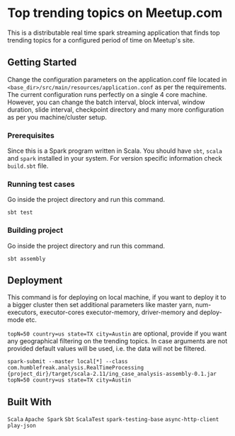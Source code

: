 # Top trending topics on Meetup.com

This is a distributable real time spark streaming application that finds top trending topics for a configured period of time on Meetup's site.

## Getting Started

Change the configuration parameters on the application.conf file located in `<base_dir>/src/main/resources/application.conf` as per the requirements.
The current configuration runs perfectly on a single 4 core machine. However, you can change the batch interval, block interval, window duration, slide interval, checkpoint directory
and many more configuration as per you machine/cluster setup.

### Prerequisites

Since this is a Spark program written in Scala. You should have `sbt`, `scala` and `spark` installed in your system.
For version specific information check `build.sbt` file.

### Running test cases

Go inside the project directory and run this command.
```
sbt test
```

### Building project

Go inside the project directory and run this command.
```
sbt assembly
```

## Deployment

This command is for deploying on local machine, if you want to deploy it to a bigger cluster then set additional parameters like master yarn, num-executors, executor-cores executor-memory, driver-memory and deploy-mode etc.

`topN=50 country=us state=TX city=Austin` are optional, provide if you want any geographical filtering on the trending topics. In case arguments are not provided
default values will be used, i.e. the data will not be filtered.
```
spark-submit --master local[*] --class com.humblefreak.analysis.RealTimeProcessing {project_dir}/target/scala-2.11/ing_case_analysis-assembly-0.1.jar topN=50 country=us state=TX city=Austin
```

## Built With
```Scala```
```Apache Spark```
```Sbt```
```ScalaTest```
```spark-testing-base```
```async-http-client```
```play-json```